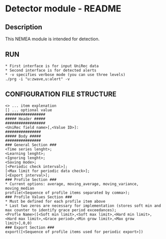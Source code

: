 # Detector module - README

## Description
This NEMEA module is intended for detection.

## RUN
    * First interface is for input UniRec data
    * Second interface is for detected alerts
    * -v specifies verbose mode (you can use three levels)
    ./prg -i "u:zwave,u:alert" -v
## CONFIGURATION FILE STRUCTURE
    <> ... item explenation
    [] ... optional value
    ##################
    ##### Header #####
    ##################
    <UniRec field name>[,<Value ID>]:
    ################
    ##### Body #####
    ################
    ### General Section ###
    <Time series lenght>;
    <Learning lenght>;
    <Ignoring lenght>;
    <Saving mode>;
    [<Periodic check interval>];
    [<Max limit for periodic data check>];
    [<Export interval>];
    ### Profile Section ###
    * Current options: average, moving_average, moving_variance, moving_median
    profile(<Sequence of profile items separated by comma>);
    ### Profile Values Section ###
    * Must be defined for each profile item above
    * Last two zeros are necessary for implementation (stores soft min and max counter to identify grace period exceedances);
    <Profle Name>([<Soft min limit>,<Soft max limit>,<Hard min limit>,<Hard max limit>,<Grace period>,<Min grow limit>,<Max grow limit>],0,0)
    ### Export Section ###
    export([<Sequence of profile items used for periodic export>])

